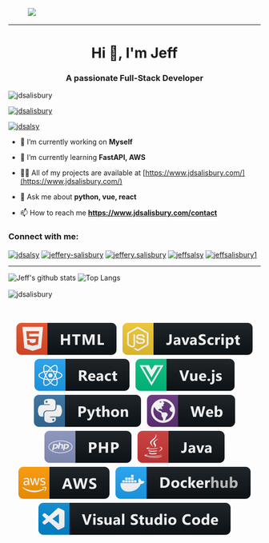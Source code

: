 <a href="https://sourcerer.io/jdsalisbury"><img src="https://img.shields.io/badge/Python-225%20commits-orange.svg" alt=""></a>&nbsp;&nbsp;&nbsp;&nbsp;&nbsp;<a href="https://sourcerer.io/jdsalisbury"><img src="https://img.shields.io/badge/JavaScript-368%20commits-orange.svg" alt=""></a>
&nbsp;&nbsp;&nbsp;
![](https://visitor-badge.glitch.me/badge?page_id=JDSalisbury.JDSalisbury)

---

<h1 align="center">Hi 👋, I'm Jeff</h1>
<h3 align="center">A passionate Full-Stack Developer</h3>

<p align="left"> <img src="https://komarev.com/ghpvc/?username=jdsalisbury&label=Profile%20views&color=0e75b6&style=flat" alt="jdsalisbury" /> </p>

<p align="left"> <a href="https://github.com/ryo-ma/github-profile-trophy"><img src="https://github-profile-trophy.vercel.app/?username=jdsalisbury" alt="jdsalisbury" /></a> </p>

<p align="left"> <a href="https://twitter.com/jdsalsy" target="blank"><img src="https://img.shields.io/twitter/follow/jdsalsy?logo=twitter&style=for-the-badge" alt="jdsalsy" /></a> </p>

- 🔭 I’m currently working on **Myself**

- 🌱 I’m currently learning **FastAPI, AWS**

- 👨‍💻 All of my projects are available at [https://www.jdsalisbury.com/](https://www.jdsalisbury.com/)

- 💬 Ask me about **python, vue, react**

- 📫 How to reach me **https://www.jdsalisbury.com/contact**

<h3 align="left">Connect with me:</h3>
<p align="left">
<a href="https://twitter.com/jdsalsy" target="blank"><img align="center" src="https://raw.githubusercontent.com/rahuldkjain/github-profile-readme-generator/master/src/images/icons/Social/twitter.svg" alt="jdsalsy" height="30" width="40" /></a>
<a href="https://linkedin.com/in/jeffery-salisbury" target="blank"><img align="center" src="https://raw.githubusercontent.com/rahuldkjain/github-profile-readme-generator/master/src/images/icons/Social/linked-in-alt.svg" alt="jeffery-salisbury" height="30" width="40" /></a>
<a href="https://fb.com/jeffery.salisbury" target="blank"><img align="center" src="https://raw.githubusercontent.com/rahuldkjain/github-profile-readme-generator/master/src/images/icons/Social/facebook.svg" alt="jeffery.salisbury" height="30" width="40" /></a>
<a href="https://instagram.com/jeffsalsy" target="blank"><img align="center" src="https://raw.githubusercontent.com/rahuldkjain/github-profile-readme-generator/master/src/images/icons/Social/instagram.svg" alt="jeffsalsy" height="30" width="40" /></a>
<a href="https://www.behance.net/jeffsalisbury1" target="blank"><img align="center" src="https://raw.githubusercontent.com/rahuldkjain/github-profile-readme-generator/master/src/images/icons/Social/behance.svg" alt="jeffsalisbury1" height="30" width="40" /></a>
</p>

---

![Jeff's github stats](https://github-readme-stats.vercel.app/api?username=JDSalisbury&theme=radical&hide=stars)
![Top Langs](https://github-readme-stats.vercel.app/api/top-langs/?username=JDSalisbury&theme=radical&layout=compact)

<p><img align="center" src="https://github-readme-streak-stats.herokuapp.com/?user=jdsalisbury&" alt="jdsalisbury" /></p>

<br>

<p align="center">
 <img src="https://raw.githubusercontent.com/JDSalisbury/JDSalisbury/master/svg/skills/html.svg" alt="html" style="vertical-align:top; margin:4px">
 <img src="https://raw.githubusercontent.com/JDSalisbury/JDSalisbury/master/svg/skills/js.svg" alt="js" style="vertical-align:top; margin:4px">
 <img src="https://raw.githubusercontent.com/JDSalisbury/JDSalisbury/master/svg/skills/react.svg" alt="react" style="vertical-align:top; margin:4px">
 <img src="https://raw.githubusercontent.com/JDSalisbury/JDSalisbury/master/svg/skills/vue.svg" alt="vue" style="vertical-align:top; margin:4px">
 <img src="https://raw.githubusercontent.com/JDSalisbury/JDSalisbury/master/svg/skills/python.svg" alt="python" style="vertical-align:top; margin:4px">
 <img src="https://raw.githubusercontent.com/JDSalisbury/JDSalisbury/master/svg/skills/web.svg" alt="web" style="vertical-align:top; margin:4px">
 <img src="https://raw.githubusercontent.com/JDSalisbury/JDSalisbury/master/svg/skills/php.svg" alt="php" style="vertical-align:top; margin:4px">
 <img src="https://raw.githubusercontent.com/JDSalisbury/JDSalisbury/master/svg/skills/java.svg" alt="java" style="vertical-align:top; margin:4px">
 <img src="https://raw.githubusercontent.com/JDSalisbury/JDSalisbury/master/svg/skills/aws.svg" alt="aws" style="vertical-align:top; margin:4px">
 <img src="https://raw.githubusercontent.com/JDSalisbury/JDSalisbury/master/svg/skills/dockerhub.svg" alt="dockerhub" style="vertical-align:top; margin:4px">
 <img src="https://raw.githubusercontent.com/JDSalisbury/JDSalisbury/master/svg/skills/visualstudio_code.svg" alt="visualstudio_code" style="vertical-align:top; margin:4px">
</p>
<br>
<br>

